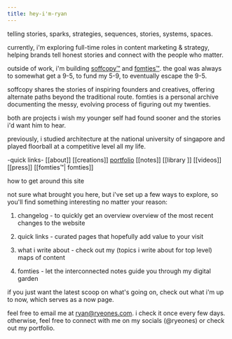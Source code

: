 ```yaml
---
title: hey-i'm-ryan
---
```


telling stories, sparks, strategies, sequences, stories, systems, spaces.

currently, i'm exploring full-time roles in content marketing & strategy, helping brands tell honest stories and connect with the people who matter.

outside of work, i'm building [soffcopy™](https://www.soffcopy.com) and [fomties™](https://www.fomties.com). the goal was always to somewhat get a 9-5, to fund my 5-9, to eventually escape the 9-5.

soffcopy shares the stories of inspiring founders and creatives, offering alternate paths beyond the traditional route. fomties is a personal archive documenting the messy, evolving process of figuring out my twenties.

both are projects i wish my younger self had found sooner and the stories i'd want him to hear.

previously, i studied architecture at the national university of singapore and played floorball at a competitive level all my life.

-quick links- 
[[about]]
[[creations]]
[portfolio](https://www.ryeones.com/work)
[[notes]]
[[library ]]
[[videos]]
[[press]]
[[fomties™| fomties]]

how to get around this site

not sure what brought you here, but i've set up a few ways to explore, so you'll find something interesting no matter your reason:

1. changelog - to quickly get an overview overview of the most recent changes to the website

2. quick links - curated pages that hopefully add value to your visit 

3. what i write about - check out my (topics i write about for top level) maps of content

4. fomties - let the interconnected notes guide you through my digital garden

if you just want the latest scoop on what's going on, check out what i'm up to now, which serves as a now page.

feel free to email me at ryan@ryeones.com. i check it once every few days. otherwise, feel free to connect with me on my socials (@ryeones) or check out my portfolio.


